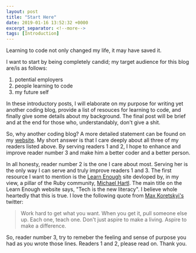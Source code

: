 ```yaml
---
layout: post
title: "Start Here"
date: 2019-01-16 13:52:32 +0000
excerpt_separator: <!--more-->
tags: [Introduction]
---
```


Learning to code not only changed my life, it may have saved it.

<!--more-->

I want to start by being completely candid; my target audience for this blog are/is as follows:

1. potential employers
2. people learning to code
3. my future self

In these introductory posts, I will elaborate on my purpose for writing yet another coding blog, provide a list of resouces for learning to code, and finally give some details about my background. The final post will be brief and at the end for those who, understandably, don't give a shit.

So, why another coding blog? A more detailed statement can be found on my [website](http://www.tylermaxwell.co). My short answer is that I care deeply about all three of my readers listed above. By serving readers 1 and 2, I hope to enhance and improve reader number 3 and make him a better coder and a better person.

In all honesty, reader number 2 is the one I care about most. Serving her is the only way I can serve and truly improve readers 1 and 3. The first resource I want to mention is the [Learn Enough](https://www.learnenough.com/) site devloped by, in my view, a pillar of the Ruby community, [Michael Hartl](https://www.michaelhartl.com/). The main title on the Learn Enough website says, "Tech is the new literacy". I believe whole heartedly that this is true. I love the following quote from [Max Koretskyi's](https://twitter.com/maxim_koretskyi) twitter:

> Work hard to get what you want.
> When you get it, pull someone else up.
> Each one, teach one.
> Don't just aspire to make a living.
> Aspire to make a difference.

So, reader number 3, try to remeber the feeling and sense of purpose you had as you wrote those lines. Readers 1 and 2, please read on. Thank you.
